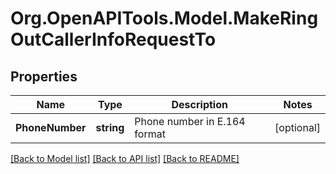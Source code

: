
# Org.OpenAPITools.Model.MakeRingOutCallerInfoRequestTo

## Properties

Name | Type | Description | Notes
------------ | ------------- | ------------- | -------------
**PhoneNumber** | **string** | Phone number in E.164 format | [optional] 

[[Back to Model list]](../README.md#documentation-for-models)
[[Back to API list]](../README.md#documentation-for-api-endpoints)
[[Back to README]](../README.md)

